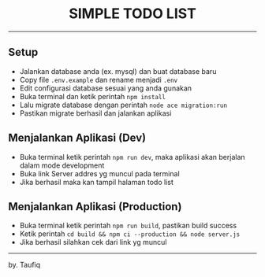 <h1 align="center">SIMPLE TODO LIST</h1>

---

## Setup
- Jalankan database anda (ex. mysql) dan buat database baru
- Copy file `.env.example` dan rename menjadi `.env`
- Edit configurasi database sesuai yang anda gunakan
- Buka terminal dan ketik perintah `npm install`
- Lalu migrate database dengan perintah `node ace migration:run`
- Pastikan migrate berhasil dan jalankan aplikasi

## Menjalankan Aplikasi (Dev)
- Buka terminal ketik perintah `npm run dev`, maka aplikasi akan berjalan dalam mode development
- Buka link Server addres yg muncul pada terminal
- Jika berhasil maka kan tampil halaman todo list

## Menjalankan Aplikasi (Production)
- Buka terminal ketik perintah `npm run build`, pastikan build success
- Ketik perintah `cd build && npm ci --production && node server.js`
- Jika berhasil silahkan cek dari link yg muncul 


---

by. Taufiq 